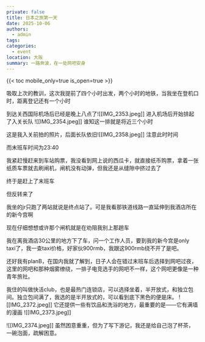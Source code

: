 ```yaml
---
private: false
title: 日本之旅第一天
date: 2025-10-06
authors:
  - admin
tags:
categories:
  - event
location: 大阪
summary: 一路奔波，在一处网吧安身
---
```

{{< toc mobile_only=true is_open=true >}}

吸取上次的教训，这次我提前了四个小时出发，两个小时的地铁，当我坐在登机口时，距离登记还有一个小时

到达关西国际机场后已经是晚上八点了![[IMG_2353.jpeg]]
进入机场后开始排起了入关长队
![[IMG_2354.jpeg]]
谁知这一排就是将近三个小时

这是我入关前拍的照片，后面长队依旧![[IMG_2358.jpeg]]
注意此时时间

而末班车时间为23:40

我紧赶慢赶来到车站购票，我没看到网上说的西瓜卡，就直接纸币购票，拿着一张纸质车票就去刷闸机，闸机没有动弹，但我还是从缝隙中挤过去了

终于是赶上了末班车

但反转来了

我坐的jr只跑了两站就说是终点站了。可是我看那铁道线路一直延伸到我酒店所在的新今宫啊

现在仔细想想或许那个闸机就是在劝阻我别上那趟车

我在离我酒店30公里的地方下了车，问一个工作人员，要到我的新今宫是only taxi了，我一查taxi价格，好家伙900rmb，我跟这900rmb绕不开了是吧。

还好我有planB，在国内我就了解到，日子人会在错过末班车后选择到网吧过夜，这里的网吧和那种烟雾缭绕，一排子电竞选手的网吧不一样，这个网吧更像是一种青年旅社。

我住的叫做快活club，也是最热门连锁店，可以选择坐着，半开放式，和独立包间。独立包间满了，我选的是半开放式的，可以看到底下黑色的便是床。
![[IMG_2372.jpeg]]
它还提供一些有饮品和洗浴的地方，最重要的是——它有满墙的漫画
![[IMG_2373.jpeg]]

![[IMG_2374.jpeg]]
虽然困意重重，但为了写下游记，我还是给自己泡了杯茶，一碗泡面，疏解困意。
